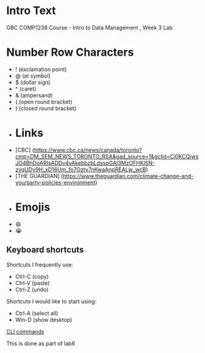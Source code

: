 # Intro Text
GBC COMP1238 Course - Intro to Data Management
, Week 3 Lab

# Number Row Characters
- ! (exclamation point)
- @ (at symbol)
- $ (dollar sign)
- ^ (caret)
- & (ampersand)
- ( (open round bracket)
- ) (closed round bracket)
- # Links
- [CBC] (https://www.cbc.ca/news/canada/toronto?cmp=DM_SEM_NEWS_TORONTO_RSA&gad_source=1&gclid=Cj0KCQjwsJO4BhDoARIsADDv4vAkebbzbLdsspGAI3MzOFHKlSN-zvqUDy9H_xD16Um_fo7Oztv7nKwaAnpREALw_wcB)
- [THE GUARDIAN] (https://www.theguardian.com/climate-change-and-you/party-policies-environment)
- # Emojis
- :smile:
- :sob:
## Keyboard shortcuts
Shortcuts I frequently use: 
- Ctrl-C (copy)
- Ctrl-V (paste)
- Ctrl-Z (undo)

Shortcuts I would like to start using: 
- Ctrl-A (select all)
- Win-D (show desktop)

[CLI commands](cli.md)

This is done as part of lab6